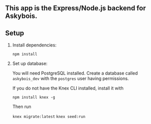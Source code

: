 ## This app is the Express/Node.js backend for Askybois.

## Setup

1. Install dependencies:

    `npm install`

2. Set up database:

    You will need PostgreSQL installed. 
    Create a database called `askybois_dev` with the `postgres` user having permissions.

    
    If you do not have the Knex CLI installed, install it with 

    `npm install knex -g`

    Then run

    `knex migrate:latest`
    `knex seed:run`
